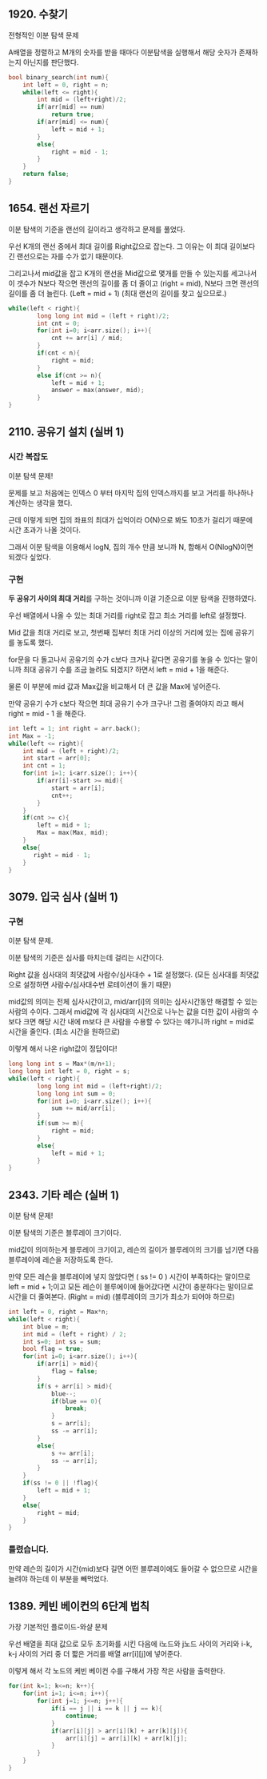 ## 1920. 수찾기
전형적인 이분 탐색 문제 

A배열을 정렬하고 M개의 숫자를 받을 때마다 이분탐색을 실행해서 해당 숫자가 존재하는지 아닌지를 판단했다.
```cpp
bool binary_search(int num){
    int left = 0, right = n;
    while(left <= right){
        int mid = (left+right)/2;
        if(arr[mid] == num)
            return true;
        if(arr[mid] <= num){
            left = mid + 1;
        }
        else{
            right = mid - 1;
        }
    }
    return false;
}
```
## 1654. 랜선 자르기
이분 탐색의 기준을 랜선의 길이라고 생각하고 문제를 풀었다.

우선 K개의 랜선 중에서 최대 길이를 Right값으로 잡는다. 그 이유는 이 최대 길이보다 긴 랜선으로는 자를 수가 없기 때문이다.

그리고나서 mid값을 잡고 K개의 랜선을 Mid값으로 몇개를 만들 수 있는지를 세고나서 이 갯수가 N보다 작으면 랜선의 길이를 좀 더 줄이고 (right = mid), N보다 크면 랜선의 길이를 좀 더 늘린다. (Left = mid + 1) (최대 랜선의 길이를 찾고 싶으므로.)

```cpp
while(left < right){
        long long int mid = (left + right)/2;
        int cnt = 0;
        for(int i=0; i<arr.size(); i++){
            cnt += arr[i] / mid;
        }
        if(cnt < n){
            right = mid;
        }
        else if(cnt >= n){
            left = mid + 1;
            answer = max(answer, mid);
        }
}
```


## 2110. 공유기 설치 (실버 1)
### 시간 복잡도
이분 탐색 문제!

문제를 보고 처음에는 인덱스 0 부터 마지막 집의 인덱스까지를 보고 거리를 하나하나 계산하는 생각을 했다.

근데 이렇게 되면 집의 좌표의 최대가 십억이라 O(N)으로 봐도 10초가 걸리기 때문에 시간 초과가 나올 것이다.

그래서 이분 탐색을 이용해서 logN, 집의 개수 만큼 보니까 N, 합해서 O(NlogN)이면 되겠다 싶었다.

### 구현
**두 공유기 사이의 최대 거리**를 구하는 것이니까 이걸 기준으로 이분 탐색을 진행하였다.

 우선 배열에서 나올 수 있는 최대 거리를 right로 잡고 최소 거리를 left로 설정했다.

Mid 값을 최대 거리로 보고, 첫번째 집부터 최대 거리 이상의 거리에 있는 집에 공유기를 놓도록 했다.

for문을 다 돌고나서 공유기의 수가 c보다 크거나 같다면 공유기를 놓을 수 있다는 말이니까 최대 공유기 수를 조금 늘려도 되겠지? 하면서 left = mid + 1을 해준다.

물론 이 부분에 mid 값과 Max값을 비교해서 더 큰 값을 Max에 넣어준다.

만약 공유기 수가 c보다 작으면 최대 공유기 수가 크구나! 그럼 줄여야지 라고 해서 right = mid - 1 을 해준다.

```cpp
int left = 1; int right = arr.back();
int Max = -1;
while(left <= right){
    int mid = (left + right)/2;
    int start = arr[0];
    int cnt = 1;
    for(int i=1; i<arr.size(); i++){
        if(arr[i]-start >= mid){
            start = arr[i];
            cnt++;
        }
    }
    if(cnt >= c){
        left = mid + 1;
        Max = max(Max, mid);
    }
    else{
       right = mid - 1;
    }
}
```

## 3079. 입국 심사 (실버 1)
### 구현
이분 탐색 문제.

이분 탐색의 기준은 심사를 마치는데 걸리는 시간이다.

Right 값을 심사대의 최댓값에 사람수/심사대수 + 1로 설정했다. (모든 심사대를 최댓값으로 설정하면 사람수/심사대수번 로테이션이 돌기 때문)

mid값의 의미는 전체 심사시간이고, mid/arr[i]의 의미는 심사시간동안 해결할 수 있는 사람의 수이다. 그래서 mid값에 각 심사대의 시간으로 나누는 값을 더한 값이 사람의 수보다 크면 해당 시간 내에 m보다 큰 사람을 수용할 수 있다는 얘기니까 right = mid로 시간을 줄인다. (최소 시간을 원하므로)

이렇게 해서 나온 right값이 정답이다!
```cpp
long long int s = Max*(m/n+1);
long long int left = 0, right = s;
while(left < right){
        long long int mid = (left+right)/2;
        long long int sum = 0;
        for(int i=0; i<arr.size(); i++){
            sum += mid/arr[i];
        }
        if(sum >= m){
            right = mid;
        }
        else{
            left = mid + 1;
        }
}
```

## 2343. 기타 레슨 (실버 1)
이분 탐색 문제!

이분 탐색의 기준은 블루레이 크기이다.

mid값이 의미하는게 블루레이 크기이고, 레슨의 길이가 블루레이의 크기를 넘기면 다음 블루레이에 레슨을 저장하도록 한다.

만약 모든 레슨을 블루레이에 넣지 않았다면 ( ss != 0 ) 시간이 부족하다는 말이므로 left = mid + 1;이고 모든 레슨이 블루에이에 들어갔다면 시간이 충분하다는 말이므로 시간을 더 줄여본다. (Right = mid) (블루레이의 크기가 최소가 되어야 하므로)

```cpp
int left = 0, right = Max*n;
while(left < right){
    int blue = m;
    int mid = (left + right) / 2;
    int s=0; int ss = sum;
    bool flag = true;
    for(int i=0; i<arr.size(); i++){
        if(arr[i] > mid){
            flag = false;
        }
        if(s + arr[i] > mid){
            blue--;
            if(blue == 0){
                break;
            }
            s = arr[i];
            ss -= arr[i];
        }
        else{
            s += arr[i];
            ss -= arr[i];
        }
    }
    if(ss != 0 || !flag){
        left = mid + 1;
    }
    else{
        right = mid;
    }
}
```
### 틀렸습니다.
만약 레슨의 길이가 시간(mid)보다 길면 어떤 블루레이에도 들어갈 수 없으므로 시간을 늘려야 하는데 이 부분을 빼먹었다.

## 1389. 케빈 베이컨의 6단계 법칙
가장 기본적인 플로이드-와샬 문제

우선 배열을 최대 값으로 모두 초기화를 시킨 다음에 i노드와 j노드 사이의 거리와 i-k, k-j 사이의 거리 중 더 짧은 거리를 배열 arr[i][j]에 넣어준다.

이렇게 해서 각 노드의 케빈 베이컨 수를 구해서 가장 작은 사람을 출력한다.
```cpp
for(int k=1; k<=n; k++){
    for(int i=1; i<=n; i++){
        for(int j=1; j<=n; j++){
            if(i == j || i == k || j == k){
                continue;
            }
            if(arr[i][j] > arr[i][k] + arr[k][j]){
                arr[i][j] = arr[i][k] + arr[k][j];
            }
        }
    }
}	
```
